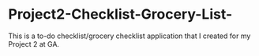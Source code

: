 # Project2-Checklist-Grocery-List-
This is a to-do checklist/grocery checklist application that I created for my Project 2 at GA. 
